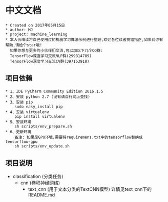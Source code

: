 # 中文文档

    * Created on 2017年05月15日
    * author: MJ
    * project: machine_learning
    * 本人会陆续将自己使用过的机器学习算法示例进行整理,欢迎各位读者挑错指正,如果对你有帮助,请给个star哦!
      如果你想与更多的小伙伴们交流,可以加以下几个QQ群:
      TensorFlow深度学习交流NLP群(299814789)
      TensorFlow深度学习交流CV群(397163918)


## 项目依赖
    * 1、IDE PyCharm Community Edition 2016.1.5
    * 2、安装 python 2.7 (没有请自行网上查找)
    * 3、安装 pip
        sudo easy_install pip
    * 4、安装 virtualenv
        pip install virtualenv
    * 5、安装环境
        sh scripts/env_prepare.sh
    * 6、更新环境
        备注: 如果是GPU环境,需要将requiremens.txt中的tensorflow替换成tensorflow-gpu
        sh scripts/env_update.sh


## 项目说明
* classification (分类任务)
    * cnn (卷积神经网络)
        * text_cnn (用于文本分类的TextCNN模型)
            详情见text_cnn下的README.md

